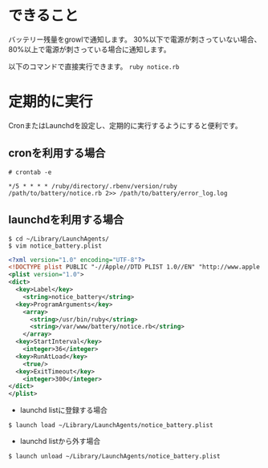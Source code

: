 # できること

バッテリー残量をgrowlで通知します。
30%以下で電源が刺さっていない場合、80%以上で電源が刺さっている場合に通知します。

以下のコマンドで直接実行できます。
`ruby notice.rb`

# 定期的に実行

CronまたはLaunchdを設定し、定期的に実行するようにすると便利です。

## cronを利用する場合

```
# crontab -e
```

```
*/5 * * * * /ruby/directory/.rbenv/version/ruby /path/to/battery/notice.rb 2>> /path/to/battery/error_log.log
```

## launchdを利用する場合

```
$ cd ~/Library/LaunchAgents/
$ vim notice_battery.plist
```

```xml
<?xml version="1.0" encoding="UTF-8"?>
<!DOCTYPE plist PUBLIC "-//Apple//DTD PLIST 1.0//EN" "http://www.apple.com/DTDs/PropertyList-1.0.dtd">
<plist version="1.0">
<dict>
  <key>Label</key>
    <string>notice_battery</string>
  <key>ProgramArguments</key>
    <array>
      <string>/usr/bin/ruby</string>
      <string>/var/www/battery/notice.rb</string>
    </array>
  <key>StartInterval</key>
    <integer>36</integer>
  <key>RunAtLoad</key>
    <true/>
  <key>ExitTimeout</key>
    <integer>300</integer>
</dict>
</plist>
```

* launchd listに登録する場合
```
$ launch load ~/Library/LaunchAgents/notice_battery.plist
```

* launchd listから外す場合
```
$ launch unload ~/Library/LaunchAgents/notice_battery.plist
```
